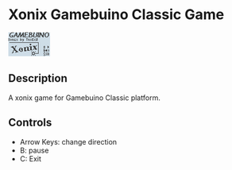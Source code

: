 # Xonix Gamebuino Classic Game
![](assets/xonix.gif)

## Description
A xonix game for Gamebuino Classic platform.

## Controls
* Arrow Keys: change direction
* B: pause
* C: Exit